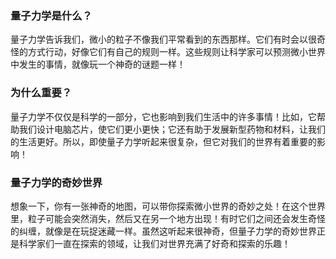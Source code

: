 ### 量子力学是什么？

量子力学告诉我们，微小的粒子不像我们平常看到的东西那样。它们有时会以很奇怪的方式行动，好像它们有自己的规则一样。这些规则让科学家可以预测微小世界中发生的事情，就像玩一个神奇的谜题一样！

### 为什么重要？

量子力学不仅仅是科学的一部分，它也影响到我们生活中的许多事情！比如，它帮助我们设计电脑芯片，使它们更小更快；它还有助于发展新型药物和材料，让我们的生活更好。所以，即使量子力学听起来很复杂，但它对我们的世界有着重要的影响！

### 量子力学的奇妙世界

想象一下，你有一张神奇的地图，可以带你探索微小世界的奇妙之处！在这个世界里，粒子可能会突然消失，然后又在另一个地方出现！有时它们之间还会发生奇怪的纠缠，就像是在玩捉迷藏一样。虽然这听起来很神奇，但量子力学的奇妙世界正是科学家们一直在探索的领域，让我们对世界充满了好奇和探索的乐趣！


